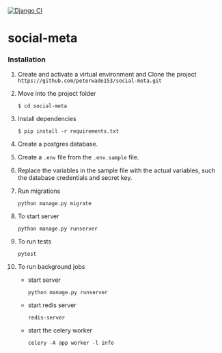 [![Django CI](https://github.com/peterwade153/social-meta/actions/workflows/django.yml/badge.svg)](https://github.com/peterwade153/social-meta/actions/workflows/django.yml)
# social-meta

### Installation
1. Create and activate a virtual environment and Clone the project `https://github.com/peterwade153/social-meta.git`

2. Move into the project folder
   ```
   $ cd social-meta
   ```

3. Install dependencies 
   ```
   $ pip install -r requirements.txt
   ```

4. Create a postgres database.

5. Create a `.env` file from the `.env.sample` file. 

6. Replace the variables in the sample file with the actual variables, such the database credentials and secret key. 

7. Run migrations
   ```
   python manage.py migrate
   ```

8. To start server
   ```
   python manage.py runserver
   ```

8. To run tests
   ```
   pytest

9. To run background jobs
    - start server  
      ```
      python manage.py runserver
      ```
    - start redis server
      ```
      redis-server
      ```
    - start the celery worker 
      ```
      celery -A app worker -l info
      ```
